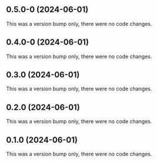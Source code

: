 ## 0.5.0-0 (2024-06-01)

This was a version bump only, there were no code changes.

## 0.4.0-0 (2024-06-01)

This was a version bump only, there were no code changes.

## 0.3.0 (2024-06-01)

This was a version bump only, there were no code changes.

## 0.2.0 (2024-06-01)

This was a version bump only, there were no code changes.

## 0.1.0 (2024-06-01)

This was a version bump only, there were no code changes.